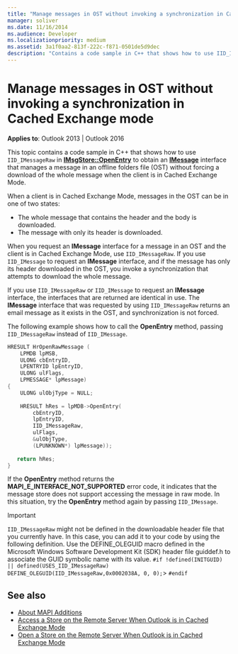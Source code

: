 ```yaml
---
title: "Manage messages in OST without invoking a synchronization in Cached Exchange mode"
manager: soliver
ms.date: 11/16/2014
ms.audience: Developer
ms.localizationpriority: medium
ms.assetid: 3a1f0aa2-813f-222c-f871-0501de5d9dec
description: "Contains a code sample in C++ that shows how to use IID_IMessageRaw in IMsgStore::OpenEntry to obtain an IMessage interface that manages a message in an offline folders file (OST) without forcing a download of the whole message when the client is in Cached Exchange Mode."
---
```


# Manage messages in OST without invoking a synchronization in Cached Exchange mode

**Applies to**: Outlook 2013 | Outlook 2016

This topic contains a code sample in C++ that shows how to use `IID_IMessageRaw` in **[IMsgStore::OpenEntry](imsgstore-openentry.md)** to obtain an **[IMessage](imessageimapiprop.md)** interface that manages a message in an offline folders file (OST) without forcing a download of the whole message when the client is in Cached Exchange Mode.

When a client is in Cached Exchange Mode, messages in the OST can be in one of two states:

- The whole message that contains the header and the body is downloaded.
- The message with only its header is downloaded.

When you request an **IMessage** interface for a message in an OST and the client is in Cached Exchange Mode, use `IID_IMessageRaw`. If you use `IID_IMessage` to request an **IMessage** interface, and if the message has only its header downloaded in the OST, you invoke a synchronization that attempts to download the whole message.

If you use `IID_IMessageRaw` or `IID_IMessage` to request an **IMessage** interface, the interfaces that are returned are identical in use. The **IMessage** interface that was requested by using `IID_IMessageRaw` returns an email message as it exists in the OST, and synchronization is not forced.

The following example shows how to call the **OpenEntry** method, passing `IID_IMessageRaw` instead of `IID_IMessage`.

```cpp
HRESULT HrOpenRawMessage ( 
    LPMDB lpMSB,  
    ULONG cbEntryID,  
    LPENTRYID lpEntryID,  
    ULONG ulFlags,  
    LPMESSAGE* lpMessage) 
{ 
    ULONG ulObjType = NULL; 
 
    HRESULT hRes = lpMDB->OpenEntry( 
        cbEntryID, 
        lpEntryID, 
        IID_IMessageRaw, 
        ulFlags, 
        &ulObjType, 
        (LPUNKNOWN*) lpMessage)); 
 
   return hRes; 
} 

```

If the **OpenEntry** method returns the **MAPI_E_INTERFACE_NOT_SUPPORTED** error code, it indicates that the message store does not support accessing the message in raw mode. In this situation, try the **OpenEntry** method again by passing `IID_IMessage`.

> [!IMPORTANT]
> `IID_IMessageRaw` might not be defined in the downloadable header file that you currently have. In this case, you can add it to your code by using the following definition. Use the DEFINE_OLEGUID macro defined in the Microsoft Windows Software Development Kit (SDK) header file guiddef.h to associate the GUID symbolic name with its value.
> `#if !defined(INITGUID) || defined(USES_IID_IMessageRaw)`
> `DEFINE_OLEGUID(IID_IMessageRaw,0x0002038A, 0, 0);`> `#endif`

## See also

- [About MAPI Additions](about-mapi-additions.md)
- [Access a Store on the Remote Server When Outlook is in Cached Exchange Mode](how-to-access-store-on-remote-server-in-cached-exchange-mode.md)
- [Open a Store on the Remote Server When Outlook is in Cached Exchange Mode](how-to-open-store-on-remote-server-in-cached-exchange-mode.md)
